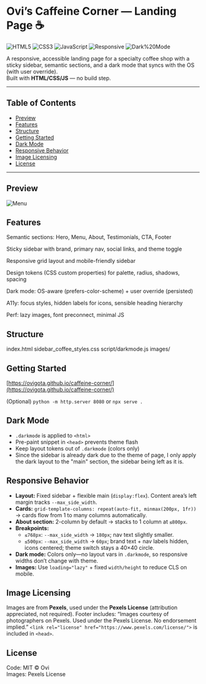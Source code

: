 # Ovi’s Caffeine Corner — Landing Page ☕️

![HTML5](https://img.shields.io/badge/HTML5-E34F26?logo=html5&logoColor=fff)
![CSS3](https://img.shields.io/badge/CSS3-1572B6?logo=css3&logoColor=fff)
![JavaScript](https://img.shields.io/badge/JavaScript-F7DF1E?logo=javascript&logoColor=000)
![Responsive](https://img.shields.io/badge/Responsive-Yes-2ea44f)
![Dark%20Mode](https://img.shields.io/badge/Dark%20Mode-OS%20aware%20%2B%20toggle-8b949e)

A responsive, accessible landing page for a specialty coffee shop with a sticky sidebar, semantic sections, and a dark mode that syncs with the OS (with user override).  
Built with **HTML/CSS/JS** — no build step.

---

## Table of Contents
- [Preview](#preview)
- [Features](#features)
- [Structure](#structure)
- [Getting Started](#getting-started)
- [Dark Mode](#dark-mode)
- [Responsive Behavior](#responsive-behavior)
- [Image Licensing](#image-licensing)
- [License](#license)

---

## Preview

![Menu](preview/menu.png)


## Features

Semantic sections: Hero, Menu, About, Testimonials, CTA, Footer

Sticky sidebar with brand, primary nav, social links, and theme toggle

Responsive grid layout and mobile-friendly sidebar

Design tokens (CSS custom properties) for palette, radius, shadows, spacing

Dark mode: OS-aware (prefers-color-scheme) + user override (persisted)

A11y: focus styles, hidden labels for icons, sensible heading hierarchy

Perf: lazy images, font preconnect, minimal JS

## Structure

index.html
sidebar_coffee_styles.css
script/darkmode.js
images/

## Getting Started
[https://ovigota.github.io/caffeine-corner/](https://ovigota.github.io/caffeine-corner/)

(Optional) `python -m http.server 8080` or `npx serve .`

## Dark Mode
- `.darkmode` is applied to `<html>`
- Pre-paint snippet in `<head>` prevents theme flash
- Keep layout tokens out of `.darkmode` (colors only)
- Since the sidebar is already dark due to the theme of page, I only apply the dark layout to the "main" section, the sidebar being left as it is.

## Responsive Behavior

- **Layout:** Fixed sidebar + flexible main (`display:flex`). Content area’s left margin tracks `--max_side_width`.
- **Cards:** `grid-template-columns: repeat(auto-fit, minmax(200px, 1fr))` → cards flow from 1 to many columns automatically.
- **About section:** 2-column by default → stacks to 1 column at `≤800px`.
- **Breakpoints:**
  - `≤768px`: `--max_side_width` → `180px`; nav text slightly smaller.
  - `≤500px`: `--max_side_width` → `60px`; brand text + nav labels hidden, icons centered; theme switch stays a 40×40 circle.
- **Dark mode:** Colors only—no layout vars in `.darkmode`, so responsive widths don’t change with theme.
- **Images:** Use `loading="lazy"` + fixed `width/height` to reduce CLS on mobile.


## Image Licensing
Images are from **Pexels**, used under the **Pexels License** (attribution appreciated, not required).
Footer includes: “Images courtesy of photographers on Pexels. Used under the Pexels License. No endorsement implied.”
`<link rel="license" href="https://www.pexels.com/license/">` is included in `<head>`.

## License
Code: MIT © Ovi  
Images: Pexels License



